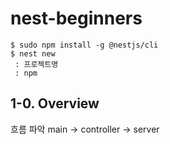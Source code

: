 # nest-beginners

```shell
$ sudo npm install -g @nestjs/cli
$ nest new
 : 프로젝트명
 : npm
```

## 1-0. Overview
흐름 파악
main -> controller -> server